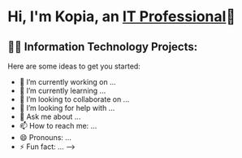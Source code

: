 ### <h1>Hi, I'm Kopia, an <a href="https://linkedin.com/in/kopiajackson">IT Professional<a/>👋</h1>

<h2>👨‍💻 Information Technology Projects:</h2>


Here are some ideas to get you started:

- 🔭 I’m currently working on ...
- 🌱 I’m currently learning ...
- 👯 I’m looking to collaborate on ...
- 🤔 I’m looking for help with ...
- 💬 Ask me about ...
- 📫 How to reach me: ...
- 😄 Pronouns: ...
- ⚡ Fun fact: ...
-->
